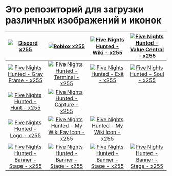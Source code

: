 # Это репозиторий для загрузки различных изображений и иконок

| [![Discord x255](https://cdn.jsdelivr.net/gh/shapki/img-assets@main/Ic_Discord_x255.png "Discord x255")](https://cdn.jsdelivr.net/gh/shapki/img-assets@main/Ic_Discord_x255.png "Discord x255")  | [![Roblox x255](https://cdn.jsdelivr.net/gh/shapki/img-assets@main/Ic_Roblox_x255.png "Roblox x255")](https://cdn.jsdelivr.net/gh/shapki/img-assets@main/Ic_Roblox_x255.png "Roblox x255") | [![Five Nights Hunted - Wiki - x255](https://cdn.jsdelivr.net/gh/shapki/img-assets@main/Ic_FiveNightsHunted_Wiki_x255.png "Five Nights Hunted - Wiki - x255")](https://cdn.jsdelivr.net/gh/shapki/img-assets@main/Ic_FiveNightsHunted_Wiki_x255.png "Five Nights Hunted - Wiki - x255")  | [![Five Nights Hunted - Value Central - x255](https://cdn.jsdelivr.net/gh/shapki/img-assets@main/Ic_FiveNightsHunted_ValueCentral_x255.png "Five Nights Hunted - Value Central - x255")](https://cdn.jsdelivr.net/gh/shapki/img-assets@main/Ic_FiveNightsHunted_ValueCentral_x255.png "Five Nights Hunted - Value Central - x255") |
| :------------: | :------------: | :------------: | :------------: |
| [![Five Nights Hunted - Gray Frame - x255](https://cdn.jsdelivr.net/gh/shapki/img-assets@main/Ic_FiveNightsHunted_Game_Gray-Frame_x255.png "Five Nights Hunted - Gray Frame - x255")](https://cdn.jsdelivr.net/gh/shapki/img-assets@main/Ic_FiveNightsHunted_Game_Gray-Frame_x255.png "Five Nights Hunted - Gray Frame - x255") | [![Five Nights Hunted - Terminal - x255](https://cdn.jsdelivr.net/gh/shapki/img-assets@main/Ic_FiveNightsHunted_Game_Terminal_x255.png "Five Nights Hunted - Terminal - x255")](https://cdn.jsdelivr.net/gh/shapki/img-assets@main/Ic_FiveNightsHunted_Game_Terminal_x255.png "Five Nights Hunted - Terminal - x255") | [![Five Nights Hunted - Exit - x255](https://cdn.jsdelivr.net/gh/shapki/img-assets@main/Ic_FiveNightsHunted_Game_Exit_x255.png "Five Nights Hunted - Exit - x255")](https://cdn.jsdelivr.net/gh/shapki/img-assets@main/Ic_FiveNightsHunted_Game_Exit_x255.png "Five Nights Hunted - Exit - x255") | [![Five Nights Hunted - Soul - x255](https://cdn.jsdelivr.net/gh/shapki/img-assets@main/Ic_FiveNightsHunted_Game_Soul_x255.png "Five Nights Hunted - Soul - x255")](https://cdn.jsdelivr.net/gh/shapki/img-assets@main/Ic_FiveNightsHunted_Game_Soul_x255.png "Five Nights Hunted - Soul - x255") |
| [![Five Nights Hunted - Hunt - x255](https://cdn.jsdelivr.net/gh/shapki/img-assets@main/Ic_FiveNightsHunted_Game_Hunt_x255.png "Five Nights Hunted - Hunt - x255")](https://cdn.jsdelivr.net/gh/shapki/img-assets@main/Ic_FiveNightsHunted_Game_Hunt_x255.png "Five Nights Hunted - Hunt - x255") | [![Five Nights Hunted - Capture - x255](https://cdn.jsdelivr.net/gh/shapki/img-assets@main/Ic_FiveNightsHunted_Game_Capture_x255.png "Five Nights Hunted - Capture - x255")](https://cdn.jsdelivr.net/gh/shapki/img-assets@main/Ic_FiveNightsHunted_Game_Capture_x255.png "Five Nights Hunted - Capture - x255") | | |
| [![Five Nights Hunted - Logo - x255](https://cdn.jsdelivr.net/gh/shapki/img-assets@main/Ic_FiveNightsHunted_Logo_x255.png "Five Nights Hunted - Logo - x255")](https://cdn.jsdelivr.net/gh/shapki/img-assets@main/Ic_FiveNightsHunted_Logo_x255.png "Five Nights Hunted - Logo - x255") | [![Five Nights Hunted - My Wiki Fav Icon - x255](https://cdn.jsdelivr.net/gh/shapki/img-assets@main/Ic_FiveNightsHunted_MyWikiFav_x255.png "Five Nights Hunted - My Wiki Fav Icon - x255")](https://cdn.jsdelivr.net/gh/shapki/img-assets@main/Ic_FiveNightsHunted_MyWikiFav_x255.png "Five Nights Hunted - My Wiki Fav Icon - x255") | [![Five Nights Hunted - My Wiki Icon - x255](https://cdn.jsdelivr.net/gh/shapki/img-assets@main/Ic_FiveNightsHunted_MyWikiLogo_x255.png "Five Nights Hunted - My Wiki Icon - x255")](https://cdn.jsdelivr.net/gh/shapki/img-assets@main/main/Ic_FiveNightsHunted_MyWikiLogo_x255.png "Five Nights Hunted - My Wiki Icon - x255") |   |
| [![Five Nights Hunted - Banner - Stage - x255](https://cdn.jsdelivr.net/gh/shapki/img-assets@main/Img_FiveNightsHunted_StageBanner_1439x509.png "Five Nights Hunted - Banner - Stage - x255")](https://cdn.jsdelivr.net/gh/shapki/img-assets@main/Img_FiveNightsHunted_StageBanner_1439x509.png "Five Nights Hunted - Banner - Stage - x255") | [![Five Nights Hunted - Banner - Stage - x255](https://cdn.jsdelivr.net/gh/shapki/img-assets@main/Img_FiveNightsHunted_StageBanner_1439x509.png "Five Nights Hunted - Banner - Stage - x255")](https://cdn.jsdelivr.net/gh/shapki/img-assets@main/Img_FiveNightsHunted_StageBanner_1439x509.png "Five Nights Hunted - Banner - Stage - x255") | [![Five Nights Hunted - Banner - Stage - x255](https://cdn.jsdelivr.net/gh/shapki/img-assets@main/Img_FiveNightsHunted_StageBanner_1439x509.png "Five Nights Hunted - Banner - Stage - x255")](https://cdn.jsdelivr.net/gh/shapki/img-assets@main/Img_FiveNightsHunted_StageBanner_1439x509.png "Five Nights Hunted - Banner - Stage - x255") | [![Five Nights Hunted - Banner - Stage - x255](https://cdn.jsdelivr.net/gh/shapki/img-assets@main/Img_FiveNightsHunted_StageBanner_1439x509.png "Five Nights Hunted - Banner - Stage - x255")](https://cdn.jsdelivr.net/gh/shapki/img-assets@main/Img_FiveNightsHunted_StageBanner_1439x509.png "Five Nights Hunted - Banner - Stage - x255") |

